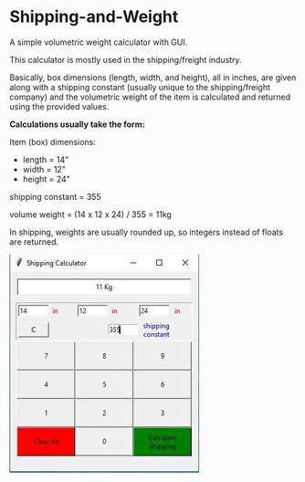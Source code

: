 # Shipping-and-Weight

A simple volumetric weight calculator with GUI.



This calculator is mostly used in the shipping/freight industry.

Basically, box dimensions (length, width, and height), all in inches, are given along with a shipping constant (usually unique to the shipping/freight company) and the volumetric weight of the item is calculated and returned using the provided values.



**Calculations usually take the form:**

Item (box) dimensions:

- length = 14"
- width = 12"
- height = 24"

shipping constant = 355

volume weight = (14 x 12 x 24) / 355 = 11kg



In shipping, weights are usually rounded up, so integers instead of floats are returned.



<img src="calculator_picture1.jpg">
